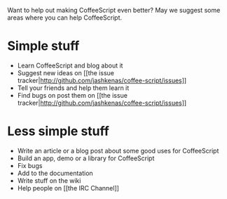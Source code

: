 Want to help out making CoffeeScript even better? May we suggest some areas where you can help CoffeeScript.

# Simple stuff
* Learn CoffeeScript and blog about it
* Suggest new ideas on [[the issue tracker|http://github.com/jashkenas/coffee-script/issues]]
* Tell your friends and help them learn it
* Find bugs on post them on [[the issue tracker|http://github.com/jashkenas/coffee-script/issues]]

# Less simple stuff
* Write an article or a blog post about some good uses for CoffeeScript
* Build an app, demo or a library for CoffeeScript
* Fix bugs
* Add to the documentation
* Write stuff on the wiki
* Help people on [[the IRC Channel]]